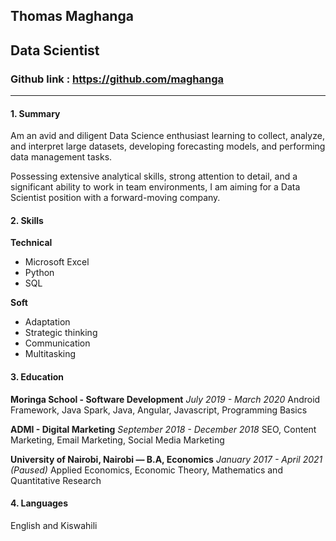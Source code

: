 ## Thomas Maghanga
## Data Scientist

### Github link : https://github.com/maghanga

---
#### 1. Summary

Am an avid and diligent Data Science enthusiast learning to collect, analyze, and interpret large datasets, developing forecasting models, and performing data management tasks.

Possessing extensive analytical skills, strong attention to detail, and a significant ability to work in team environments, I am aiming for a Data Scientist position with a forward-moving company.

#### 2. Skills

**Technical**

- Microsoft Excel
- Python
- SQL

**Soft**

- Adaptation
- Strategic thinking
- Communication
- Multitasking


#### 3. Education 
**Moringa School - Software Development**
*July 2019 - March 2020*
Android Framework, Java Spark, Java, Angular, Javascript, Programming Basics

**ADMI - Digital Marketing**
*September 2018 - December 2018*
SEO, Content Marketing, Email Marketing, Social Media Marketing

**University of Nairobi, Nairobi — B.A, Economics**
*January 2017 - April 2021 (Paused)*
Applied Economics, Economic Theory, Mathematics and Quantitative Research

#### 4. Languages
English and Kiswahili 